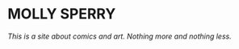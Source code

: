 <!DOCTYPE html>
<html>
  <head>
   <h1>MOLLY SPERRY</h1>
  </head>
  <body>
    <i>This is a site about comics and art. Nothing more and nothing less. </i>
  </body>
  
</html>
</html>
